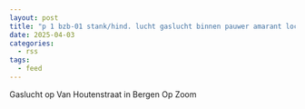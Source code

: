 ```yaml
---
layout: post
title: "p 1 bzb-01 stank/hind. lucht gaslucht binnen pauwer amarant loc. van houtenstraat van houtenstr bergen op zoom 201543"
date: 2025-04-03
categories: 
  - rss
tags: 
  - feed
---
```


Gaslucht op Van Houtenstraat in Bergen Op Zoom
